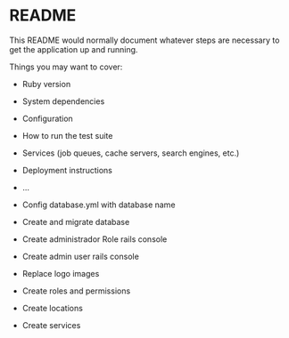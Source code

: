 # README

This README would normally document whatever steps are necessary to get the
application up and running.

Things you may want to cover:

* Ruby version

* System dependencies

* Configuration

* How to run the test suite

* Services (job queues, cache servers, search engines, etc.)

* Deployment instructions

* ...

* Config database.yml with database name

* Create and migrate database

* Create administrador Role rails console

* Create admin user rails console

* Replace logo images

* Create roles and permissions

* Create locations

* Create services